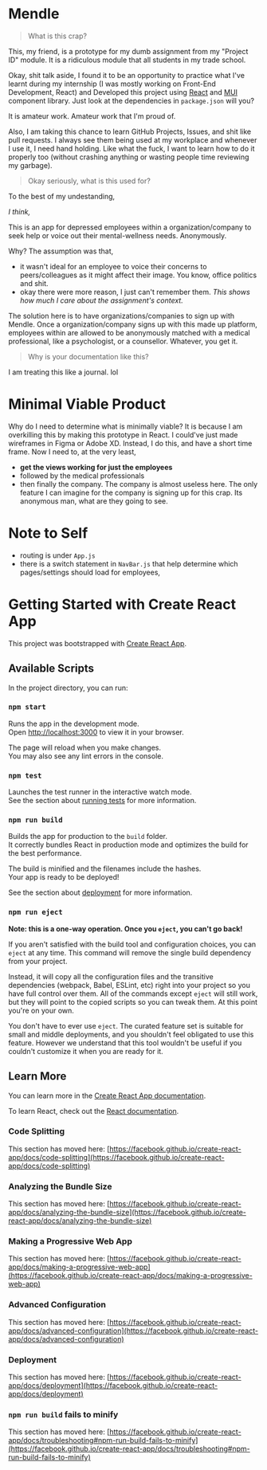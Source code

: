 # Mendle

> What is this crap?

This, my friend, is a prototype for my dumb assignment from my "Project ID" module. It is a ridiculous module that all students in my trade school.

Okay, shit talk aside, I found it to be an opportunity to practice what I've learnt during my internship (I was mostly working on Front-End Development, React) and Developed this project using [React](https://https://reactjs.org/) and [MUI](https://) component library. Just look at the dependencies in `package.json` will you?

It is amateur work. Amateur work that I'm proud of.

Also, I am taking this chance to learn GitHub Projects, Issues, and shit like pull requests. I always see them being used at my workplace and whenever I use it, I need hand holding. Like what the fuck, I want to learn how to do it properly too (without crashing anything or wasting people time reviewing my garbage).

> Okay seriously, what is this used for?

To the best of my undestanding,

_I think,_

This is an app for depressed employees within a organization/company to seek help or voice out their mental-wellness needs. Anonymously.

Why? The assumption was that,

- it wasn't ideal for an employee to voice their concerns to peers/colleagues as it might affect their image. You know, office politics and shit.
- okay there were more reason, I just can't remember them. _This shows how much I care about the assignment's context._

The solution here is to have organizations/companies to sign up with Mendle. Once a organization/company signs up with this made up platform, employees within are allowed to be anonymously matched with a medical professional, like a psychologist, or a counsellor. Whatever, you get it.

> Why is your documentation like this?

I am treating this like a journal. lol

# Minimal Viable Product

Why do I need to determine what is minimally viable? It is because I am overkilling this by making this prototype in React. I could've just made wireframes in Figma or Adobe XD. Instead, I do this, and have a short time frame.
Now I need to, at the very least,

- **get the views working for just the employees**
- followed by the medical professionals
- then finally the company. The company is almost useless here. The only feature I can imagine for the company is signing up for this crap. Its anonymous man, what are they going to see.

# Note to Self

- routing is under `App.js`
- there is a switch statement in `NavBar.js` that help determine which pages/settings should load for employees,

# Getting Started with Create React App

This project was bootstrapped with [Create React App](https://github.com/facebook/create-react-app).

## Available Scripts

In the project directory, you can run:

### `npm start`

Runs the app in the development mode.\
Open [http://localhost:3000](http://localhost:3000) to view it in your browser.

The page will reload when you make changes.\
You may also see any lint errors in the console.

### `npm test`

Launches the test runner in the interactive watch mode.\
See the section about [running tests](https://facebook.github.io/create-react-app/docs/running-tests) for more information.

### `npm run build`

Builds the app for production to the `build` folder.\
It correctly bundles React in production mode and optimizes the build for the best performance.

The build is minified and the filenames include the hashes.\
Your app is ready to be deployed!

See the section about [deployment](https://facebook.github.io/create-react-app/docs/deployment) for more information.

### `npm run eject`

**Note: this is a one-way operation. Once you `eject`, you can't go back!**

If you aren't satisfied with the build tool and configuration choices, you can `eject` at any time. This command will remove the single build dependency from your project.

Instead, it will copy all the configuration files and the transitive dependencies (webpack, Babel, ESLint, etc) right into your project so you have full control over them. All of the commands except `eject` will still work, but they will point to the copied scripts so you can tweak them. At this point you're on your own.

You don't have to ever use `eject`. The curated feature set is suitable for small and middle deployments, and you shouldn't feel obligated to use this feature. However we understand that this tool wouldn't be useful if you couldn't customize it when you are ready for it.

## Learn More

You can learn more in the [Create React App documentation](https://facebook.github.io/create-react-app/docs/getting-started).

To learn React, check out the [React documentation](https://reactjs.org/).

### Code Splitting

This section has moved here: [https://facebook.github.io/create-react-app/docs/code-splitting](https://facebook.github.io/create-react-app/docs/code-splitting)

### Analyzing the Bundle Size

This section has moved here: [https://facebook.github.io/create-react-app/docs/analyzing-the-bundle-size](https://facebook.github.io/create-react-app/docs/analyzing-the-bundle-size)

### Making a Progressive Web App

This section has moved here: [https://facebook.github.io/create-react-app/docs/making-a-progressive-web-app](https://facebook.github.io/create-react-app/docs/making-a-progressive-web-app)

### Advanced Configuration

This section has moved here: [https://facebook.github.io/create-react-app/docs/advanced-configuration](https://facebook.github.io/create-react-app/docs/advanced-configuration)

### Deployment

This section has moved here: [https://facebook.github.io/create-react-app/docs/deployment](https://facebook.github.io/create-react-app/docs/deployment)

### `npm run build` fails to minify

This section has moved here: [https://facebook.github.io/create-react-app/docs/troubleshooting#npm-run-build-fails-to-minify](https://facebook.github.io/create-react-app/docs/troubleshooting#npm-run-build-fails-to-minify)
